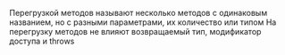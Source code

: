 Перегрузкой методов называют несколько методов с одинаковым названием, но с разными параметрами, их количество или типом
На перегрузку методов не влияют возвращаемый тип, модификатор доступа и throws 